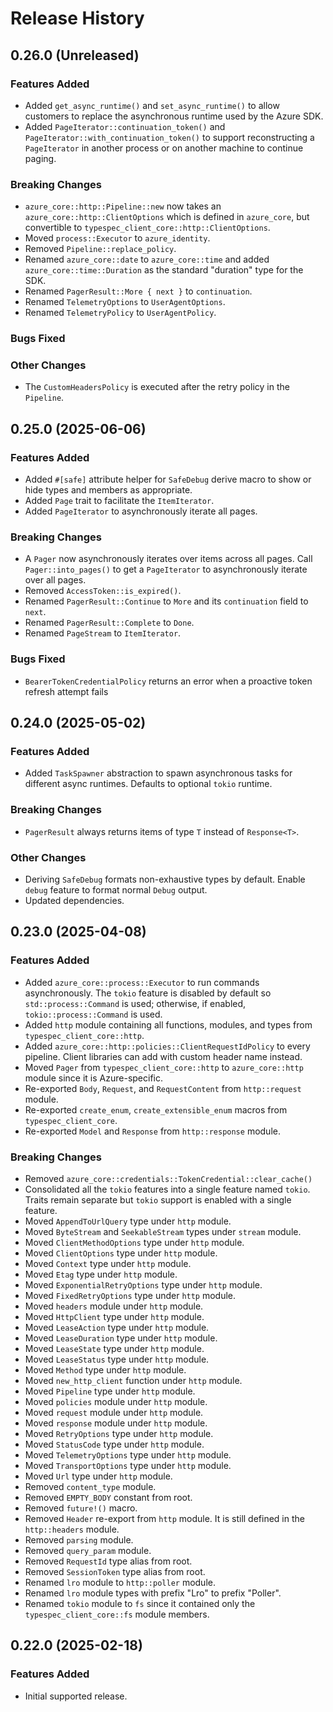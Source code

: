 # Release History

## 0.26.0 (Unreleased)

### Features Added

- Added `get_async_runtime()` and `set_async_runtime()` to allow customers to replace the asynchronous runtime used by the Azure SDK.
- Added `PageIterator::continuation_token()` and `PageIterator::with_continuation_token()` to support reconstructing a `PageIterator` in another process or on another machine to continue paging.

### Breaking Changes

- `azure_core::http::Pipeline::new` now takes an `azure_core::http::ClientOptions` which is defined in `azure_core`, but convertible to `typespec_client_core::http::ClientOptions`.
- Moved `process::Executor` to `azure_identity`.
- Removed `Pipeline::replace_policy`.
- Renamed `azure_core::date` to `azure_core::time` and added `azure_core::time::Duration` as the standard "duration" type for the SDK.
- Renamed `PagerResult::More { next }` to `continuation`.
- Renamed `TelemetryOptions` to `UserAgentOptions`.
- Renamed `TelemetryPolicy` to `UserAgentPolicy`.

### Bugs Fixed

### Other Changes

- The `CustomHeadersPolicy` is executed after the retry policy in the `Pipeline`.

## 0.25.0 (2025-06-06)

### Features Added

- Added `#[safe]` attribute helper for `SafeDebug` derive macro to show or hide types and members as appropriate.
- Added `Page` trait to facilitate the `ItemIterator`.
- Added `PageIterator` to asynchronously iterate all pages.

### Breaking Changes

- A `Pager` now asynchronously iterates over items across all pages. Call `Pager::into_pages()` to get a `PageIterator` to asynchronously iterate over all pages.
- Removed `AccessToken::is_expired()`.
- Renamed `PagerResult::Continue` to `More` and its `continuation` field to `next`.
- Renamed `PagerResult::Complete` to `Done`.
- Renamed `PageStream` to `ItemIterator`.

### Bugs Fixed

- `BearerTokenCredentialPolicy` returns an error when a proactive token refresh attempt fails

## 0.24.0 (2025-05-02)

### Features Added

- Added `TaskSpawner` abstraction to spawn asynchronous tasks for different async runtimes. Defaults to optional `tokio` runtime.

### Breaking Changes

- `PagerResult` always returns items of type `T` instead of `Response<T>`.

### Other Changes

- Deriving `SafeDebug` formats non-exhaustive types by default. Enable `debug` feature to format normal `Debug` output.
- Updated dependencies.

## 0.23.0 (2025-04-08)

### Features Added

- Added `azure_core::process::Executor` to run commands asynchronously.
  The `tokio` feature is disabled by default so `std::process::Command` is used; otherwise, if enabled, `tokio::process::Command` is used.
- Added `http` module containing all functions, modules, and types from `typespec_client_core::http`.
- Added `azure_core::http::policies::ClientRequestIdPolicy` to every pipeline. Client libraries can add with custom header name instead.
- Moved `Pager` from `typespec_client_core::http` to `azure_core::http` module since it is Azure-specific.
- Re-exported `Body`, `Request`, and `RequestContent` from `http::request` module.
- Re-exported `create_enum`, `create_extensible_enum` macros from `typespec_client_core`.
- Re-exported `Model` and `Response` from `http::response` module.

### Breaking Changes

- Removed `azure_core::credentials::TokenCredential::clear_cache()`
- Consolidated all the `tokio` features into a single feature named `tokio`. Traits remain separate but `tokio` support is enabled with a single feature.
- Moved `AppendToUrlQuery` type under `http` module.
- Moved `ByteStream` and `SeekableStream` types under `stream` module.
- Moved `ClientMethodOptions` type under `http` module.
- Moved `ClientOptions` type under `http` module.
- Moved `Context` type under `http` module.
- Moved `Etag` type under `http` module.
- Moved `ExponentialRetryOptions` type under `http` module.
- Moved `FixedRetryOptions` type under `http` module.
- Moved `headers` module under `http` module.
- Moved `HttpClient` type under `http` module.
- Moved `LeaseAction` type under `http` module.
- Moved `LeaseDuration` type under `http` module.
- Moved `LeaseState` type under `http` module.
- Moved `LeaseStatus` type under `http` module.
- Moved `Method` type under `http` module.
- Moved `new_http_client` function under `http` module.
- Moved `Pipeline` type under `http` module.
- Moved `policies` module under `http` module.
- Moved `request` module under `http` module.
- Moved `response` module under `http` module.
- Moved `RetryOptions` type under `http` module.
- Moved `StatusCode` type under `http` module.
- Moved `TelemetryOptions` type under `http` module.
- Moved `TransportOptions` type under `http` module.
- Moved `Url` type under `http` module.
- Removed `content_type` module.
- Removed `EMPTY_BODY` constant from root.
- Removed `future!()` macro.
- Removed `Header` re-export from `http` module. It is still defined in the `http::headers` module.
- Removed `parsing` module.
- Removed `query_param` module.
- Removed `RequestId` type alias from root.
- Removed `SessionToken` type alias from root.
- Renamed `lro` module to `http::poller` module.
- Renamed `lro` module types with prefix "Lro" to prefix "Poller".
- Renamed `tokio` module to `fs` since it contained only the `typespec_client_core::fs` module members.

## 0.22.0 (2025-02-18)

### Features Added

- Initial supported release.
